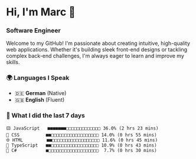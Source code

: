 # Hi, I'm Marc 👋 
### Software Engineer

Welcome to my GitHub! I'm passionate about creating intuitive, high-quality web applications. Whether it's building sleek front-end designs or tackling complex back-end challenges, I'm always eager to learn and improve my skills.  

### 🌍 Languages I Speak  
- 🇩🇪 **German** (Native)  
- 🇬🇧 **English** (Fluent)

### 🤯 What I did the last 7 days

```
🟨 JavaScript   ■■■■■■■□□□□□□□□□□□□□ 36.0% (2 hrs 23 mins)
🎨 CSS          ■■□□□□□□□□□□□□□□□□□□ 14.0% (0 hrs 55 mins)
🌐 HTML         ■■□□□□□□□□□□□□□□□□□□ 11.6% (0 hrs 45 mins)
🔷 TypeScript   ■■□□□□□□□□□□□□□□□□□□ 10.9% (0 hrs 43 mins)
🔷 C#           ■□□□□□□□□□□□□□□□□□□□  7.7% (0 hrs 30 mins)
```